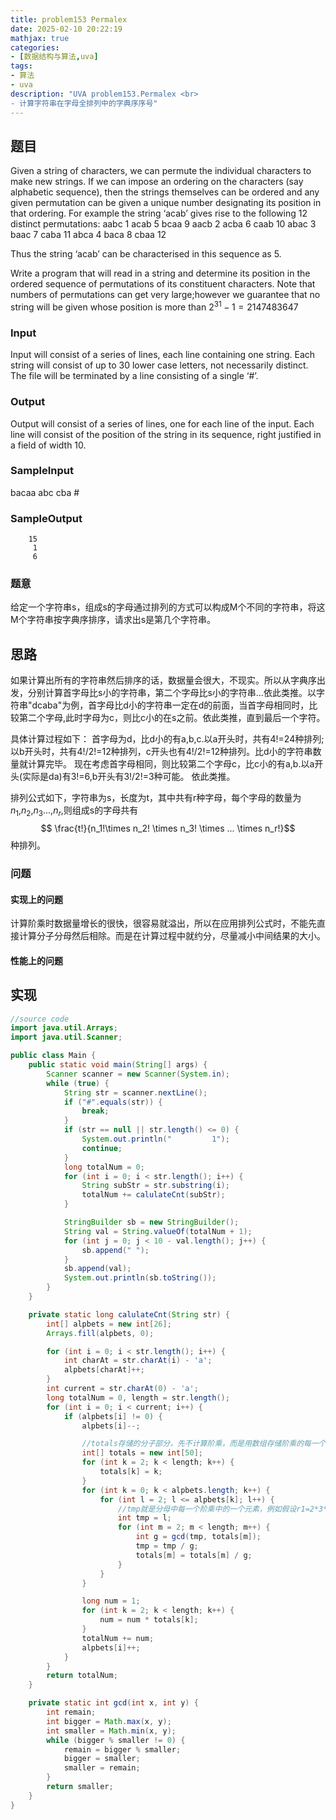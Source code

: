 ```yaml
---
title: problem153 Permalex
date: 2025-02-10 20:22:19
mathjax: true
categories:
- [数据结构与算法,uva]
tags:
- 算法
- uva
description: "UVA problem153.Permalex <br>
- 计算字符串在字母全排列中的字典序序号"
---
```


## 题目

Given a string of characters, we can permute the individual characters to make new strings. If we can impose an ordering on the characters (say alphabetic sequence), then the strings themselves can be ordered and any given permutation can be given a unique number designating its position in that ordering. For example the string ‘acab’ gives rise to the following 12 distinct permutations:
aabc 1 acab 5 bcaa 9
aacb 2 acba 6 caab 10
abac 3 baac 7 caba 11
abca 4 baca 8 cbaa 12

Thus the string ‘acab’ can be characterised in this sequence as 5.

Write a program that will read in a string and determine its position in the ordered sequence of permutations of its constituent characters. Note that numbers of permutations can get very large;however we guarantee that no string will be given whose position is more than $2^{31}-1=2147483647$

### Input

Input will consist of a series of lines, each line containing one string. Each string will consist of up to 30 lower case letters, not necessarily distinct. The file will be terminated by a line consisting of a single ‘#’.

### Output

Output will consist of a series of lines, one for each line of the input. Each line will consist of the position of the string in its sequence, right justified in a field of width 10.

### SampleInput

bacaa
abc
cba
\#

### SampleOutput

        15
         1
         6

### 题意

给定一个字符串s，组成s的字母通过排列的方式可以构成M个不同的字符串，将这M个字符串按字典序排序，请求出s是第几个字符串。

## 思路

如果计算出所有的字符串然后排序的话，数据量会很大，不现实。所以从字典序出发，分别计算首字母比s小的字符串，第二个字母比s小的字符串...依此类推。以字符串"dcaba"为例，首字母比d小的字符串一定在d的前面，当首字母相同时，比较第二个字母,此时字母为c，则比c小的在s之前。依此类推，直到最后一个字符。

具体计算过程如下：
首字母为d，比d小的有a,b,c.以a开头时，共有4!=24种排列;以b开头时，共有4!/2!=12种排列，c开头也有4!/2!=12种排列。比d小的字符串数量就计算完毕。
现在考虑首字母相同，则比较第二个字母c，比c小的有a,b.以a开头(实际是da)有3!=6,b开头有3!/2!=3种可能。
依此类推。

排列公式如下，字符串为s，长度为t，其中共有r种字母，每个字母的数量为$n_1$,$n_2$,$n_3$...,$n_r$,则组成s的字母共有
$$ \frac{t!}{n_1!\times n_2! \times n_3! \times ... \times n_r!}$$
种排列。

### 问题

#### 实现上的问题

计算阶乘时数据量增长的很快，很容易就溢出，所以在应用排列公式时，不能先直接计算分子分母然后相除。而是在计算过程中就约分，尽量减小中间结果的大小。

#### 性能上的问题

## 实现

```JAVA .{line-numbers}
//source code
import java.util.Arrays;
import java.util.Scanner;

public class Main {
    public static void main(String[] args) {
        Scanner scanner = new Scanner(System.in);
        while (true) {
            String str = scanner.nextLine();
            if ("#".equals(str)) {
                break;
            }
            if (str == null || str.length() <= 0) {
                System.out.println("         1");
                continue;
            }
            long totalNum = 0;
            for (int i = 0; i < str.length(); i++) {
                String subStr = str.substring(i);
                totalNum += calulateCnt(subStr);
            }

            StringBuilder sb = new StringBuilder();
            String val = String.valueOf(totalNum + 1);
            for (int j = 0; j < 10 - val.length(); j++) {
                sb.append(" ");
            }
            sb.append(val);
            System.out.println(sb.toString());
        }
    }

    private static long calulateCnt(String str) {
        int[] alpbets = new int[26];
        Arrays.fill(alpbets, 0);

        for (int i = 0; i < str.length(); i++) {
            int charAt = str.charAt(i) - 'a';
            alpbets[charAt]++;
        }
        int current = str.charAt(0) - 'a';
        long totalNum = 0, length = str.length();
        for (int i = 0; i < current; i++) {
            if (alpbets[i] != 0) {
                alpbets[i]--;

                //totals存储的分子部分，先不计算阶乘，而是用数组存储阶乘的每一个元素
                int[] totals = new int[50];
                for (int k = 2; k < length; k++) {
                    totals[k] = k;
                }
                for (int k = 0; k < alpbets.length; k++) {
                    for (int l = 2; l <= alpbets[k]; l++) {
                        //tmp就是分母中每一个阶乘中的一个元素，例如假设r1=2*3*4*...*k,则tmp就为2或3...k其中的一个
                        int tmp = l;
                        for (int m = 2; m < length; m++) {
                            int g = gcd(tmp, totals[m]);
                            tmp = tmp / g;
                            totals[m] = totals[m] / g;
                        }
                    }
                }

                long num = 1;
                for (int k = 2; k < length; k++) {
                    num = num * totals[k];
                }
                totalNum += num;
                alpbets[i]++;
            }
        }
        return totalNum;
    }

    private static int gcd(int x, int y) {
        int remain;
        int bigger = Math.max(x, y);
        int smaller = Math.min(x, y);
        while (bigger % smaller != 0) {
            remain = bigger % smaller;
            bigger = smaller;
            smaller = remain;
        }
        return smaller;
    }
}
```

